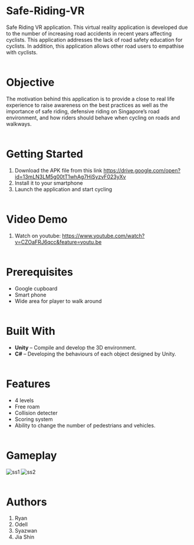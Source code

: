 # Safe-Riding-VR
Safe Riding VR application. This virtual reality application is developed due to the number of increasing road accidents in recent years affecting cyclists. This application addresses the lack of road safety education for cyclists. In addition, this application allows other road users to empathise with cyclists.
</br> </br>

# Objective
The motivation behind this application is to provide a close to real life experience to raise awareness on the best practices as well as the importance of safe riding, defensive riding on Singapore’s road environment, and how riders should behave when cycling on roads and walkways.
</br> </br>

# Getting Started
1. Download the APK file from this link https://drive.google.com/open?id=13mLN3LM5g00tT1whAg7HiSyzvF023yXv
2. Install it to your smartphone
3. Launch the application and start cycling
</br> </br>

# Video Demo
1. Watch on youtube: https://www.youtube.com/watch?v=CZOaFRJ6qcc&feature=youtu.be
</br> </br>

# Prerequisites
* Google cupboard
* Smart phone
* Wide area for player to walk around
</br> </br>

# Built With
* **Unity** – Compile and develop the 3D environment. 
* **C#** – Developing the behaviours of each object designed by Unity.
</br> </br>

# Features
* 4 levels
* Free roam
* Collision detecter
* Scoring system
* Ability to change the number of pedestrians and vehicles.
</br> </br>

# Gameplay
![ss1](https://user-images.githubusercontent.com/45250382/48966270-376c0c80-f009-11e8-8eb4-ee19a58b7197.jpeg)
![ss2](https://user-images.githubusercontent.com/45250382/48966274-4b177300-f009-11e8-90a5-1baf3be18004.jpeg)
</br> </br>

# Authors
1. Ryan
2. Odell
3. Syazwan 
4. Jia Shin
